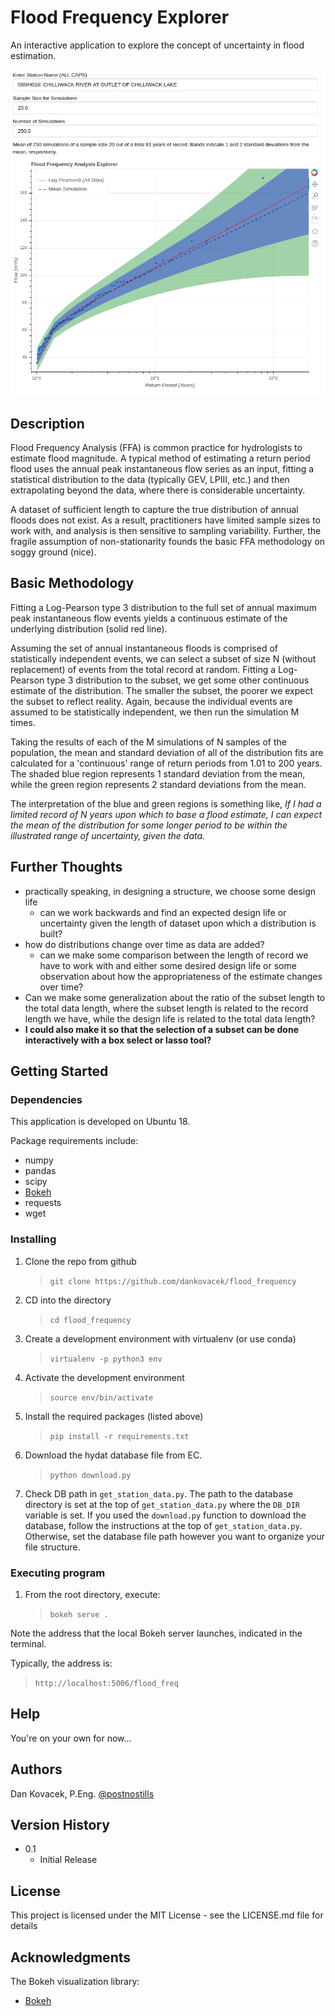 # Flood Frequency Explorer

An interactive application to explore the concept of uncertainty in flood estimation.

![Screen Capture of basic UI](img/screencap.png)

## Description

Flood Frequency Analysis (FFA) is common practice for hydrologists to estimate flood magnitude.  A typical method of estimating a return period flood uses the annual peak  instantaneous flow series as an input, fitting a statistical distribution to the data (typically GEV, LPIII, etc.) and then extrapolating beyond the data, where there is considerable uncertainty.

A dataset of sufficient length to capture the true distribution of annual floods does not exist.  As a result, practitioners have limited sample sizes to work with, and analysis is then sensitive to sampling variability.  Further, the fragile assumption of non-stationarity founds the basic FFA methodology on soggy ground (nice).

## Basic Methodology

Fitting a Log-Pearson type 3 distribution to the full set of annual maximum peak instantaneous flow events yields a continuous estimate of the underlying distribution (solid red line).

Assuming the set of annual instantaneous floods is comprised of statistically independent events, we can select a subset of size N (without replacement) of events from the total record at random.  Fitting a Log-Pearson type 3 distribution to the subset, we get some other continuous estimate of the distribution.  The smaller the subset, the poorer we expect the subset to reflect reality.  Again, because the individual events are assumed to be statistically independent, we then run the simulation M times.

Taking the results of each of the M simulations of N samples of the population, the mean and standard deviation of all of the distribution fits are calculated for a 'continuous' range of return periods from 1.01 to 200 years.  The shaded blue region represents 1 standard deviation from the mean, while the green region represents 2 standard deviations from the mean.

The interpretation of the blue and green regions is something like, *If I had a limited record of N years upon which to base a flood estimate, I can expect the mean of the distribution for some longer period to be within the illustrated range of uncertainty, given the data.*

## Further Thoughts

* practically speaking, in designing a structure, we choose some design life
  * can we work backwards and find an expected design life or uncertainty given the length of dataset upon which a distribution is built?
* how do distributions change over time as data are added?
  * can we make some comparison between the length of record we have to work with and either some desired design life or some observation about how the appropriateness of the estimate changes over time?
* Can we make some generalization about the ratio of the subset length to the total data length, where the subset length is related to the record length we have, while the design life is related to the total data length?
* **I could also make it so that the selection of a subset can be done interactively with a box select or lasso tool?**

## Getting Started

### Dependencies

This application is developed on Ubuntu 18.

Package requirements include:

* numpy
* pandas
* scipy
* [Bokeh](https://bokeh.pydata.org/en/latest/index.html)
* requests
* wget

### Installing

1. Clone the repo from github
    >`git clone https://github.com/dankovacek/flood_frequency`

2. CD into the directory
    >`cd flood_frequency`

3. Create a development environment with virtualenv (or use conda)
    >`virtualenv -p python3 env`

4. Activate the development environment
    >`source env/bin/activate`

5. Install the required packages (listed above)
    >`pip install -r requirements.txt`

6. Download the hydat database file from EC.
    >`python download.py`

7. Check DB path in `get_station_data.py`.
    The path to the database directory is set at the top of `get_station_data.py` where the `DB_DIR` variable is set.  If you used the `download.py` function to download the database, follow the instructions at the top of `get_station_data.py`.  Otherwise, set the database file path however you want to organize your file structure.  


### Executing program

1. From the root directory, execute:
    >`bokeh serve .`

Note the address that the local Bokeh server launches, indicated in the terminal.

Typically, the address is:

>`http://localhost:5006/flood_freq`

## Help

You're on your own for now...

## Authors

Dan Kovacek, P.Eng. [@postnostills](https://twitter.com/postnostills)

## Version History

* 0.1
  * Initial Release

## License

This project is licensed under the MIT License - see the LICENSE.md file for details

## Acknowledgments

The Bokeh visualization library:

* [Bokeh](https://https://bokeh.org/)
